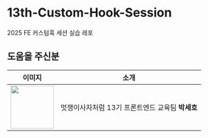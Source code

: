 # 13th-Custom-Hook-Session

2025 FE 커스텀훅 세션 실습 레포

## 도움을 주신분

|                                                             이미지                                                             |                       소개                       |
| :----------------------------------------------------------------------------------------------------------------------------: | :----------------------------------------------: |
| <a href="https://github.com/sayyyho" target="_blank"><img src="https://github.com/sayyyho.png" width="100" height="100" /></a> | 멋쟁이사자처럼 13기 프론트엔드 교육팀 **박세호** |
